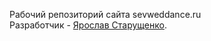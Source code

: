 Рабочий репозиторий сайта sevweddance.ru <br>
Разработчик - <a href="https://vk.com/yarick_starushchenko">Ярослав Старущенко</a>.
